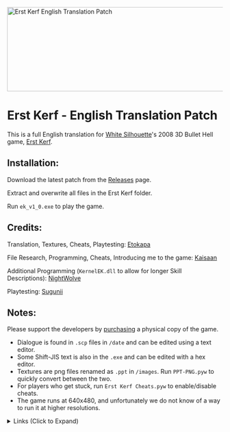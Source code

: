 <img width="798" height="197" alt="Erst Kerf English Translation Patch" src="https://github.com/user-attachments/assets/a7ac0330-664f-4175-a867-ee91496bc097" />

# Erst Kerf - English Translation Patch

This is a full English translation for [White Silhouette](http://testament.client.jp/)'s 2008 3D Bullet Hell game, [Erst Kerf](http://erst.testament.client.jp/).

## Installation:
Download the latest patch from the [Releases](https://github.com/Etokapa/Erst-Kerf-English-Translation-Patch/releases/latest) page. 

Extract and overwrite all files in the Erst Kerf folder.

Run `ek_v1_0.exe` to play the game.

## Credits:
Translation, Textures, Cheats, Playtesting: [Etokapa](https://github.com/Etokapa/)

File Research, Programming, Cheats, Introducing me to the game: [Kaisaan](https://github.com/Kaisaan)

Additional Programming (`KernelEK.dll` to allow for longer Skill Descriptions): [NightWolve](https://x.com/NightWolve75)

Playtesting: [Sugunii](https://bsky.app/profile/sugunii.bsky.social)

## Notes:
Please support the developers by [purchasing](https://www.suruga-ya.com/en/products?keyword=erst+kerf) a physical copy of the game.

* Dialogue is found in `.scp` files in `/date` and can be edited using a text editor.
* Some Shift-JIS text is also in the `.exe` and can be edited with a hex editor.
* Textures are png files renamed as `.ppt` in `/images`. Run `PPT-PNG.pyw` to quickly convert between the two.
* For players who get stuck, run `Erst Kerf Cheats.pyw` to enable/disable cheats.
* The game runs at 640x480, and unfortunately we do not know of a way to run it at higher resolutions.

<details>
  <summary>Links (Click to Expand)</summary>

ssi (Dev/Writer/Artist) [Twitter](https://twitter.com/ssi1023) | [Blog](https://shilhouette.blog.shinobi.jp/) | [Pixiv](https://www.pixiv.net/en/users/173826)  

Jun (Music) [Twitter](https://twitter.com/huyumushi) | [Blog](http://huyumushinatsukusa.blog65.fc2.com/blog-category-6.html) | [Instagram](https://www.instagram.com/junjun_tf/) | [VGMDB](https://vgmdb.net/artist/14355)

[4Gamer.net Article](https://www.4gamer.net/games/040/G004096/20100127025/) | [Windows Forest Article](https://forest.watch.impress.co.jp/docs/serial/shumatsu/336794.html) | [Blog Review](https://hossy.info/?date=20100117) | [Blog Review](https://pub99.hatenadiary.jp/entry/20100102/p1)

</details>
